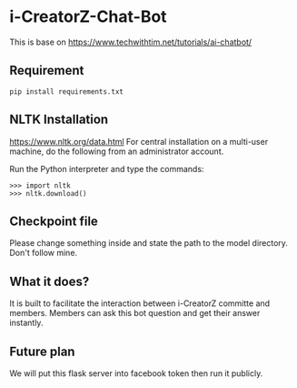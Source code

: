 # i-CreatorZ-Chat-Bot
This is base on https://www.techwithtim.net/tutorials/ai-chatbot/ 

## Requirement
```
pip install requirements.txt
```

## NLTK Installation
https://www.nltk.org/data.html
For central installation on a multi-user machine, do the following from an administrator account.

Run the Python interpreter and type the commands:
```
>>> import nltk
>>> nltk.download()
```
## Checkpoint file
Please change something inside and state the path to the model directory. Don't follow mine.

## What it does?
It is built to facilitate the interaction between i-CreatorZ committe and members. 
Members can ask this bot question and get their answer instantly.

## Future plan
We will put this flask server into facebook token then run it publicly.

